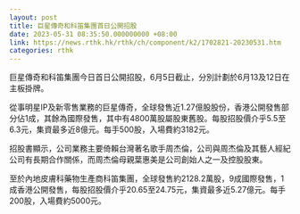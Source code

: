 ```yaml
---
layout: post
title: 巨星傳奇和科笛集團首日公開招股
date: 2023-05-31 08:35:50.000000000 +08:00
link: https://news.rthk.hk/rthk/ch/component/k2/1702821-20230531.htm
categories: rthk
---
```


巨星傳奇和科笛集團今日首日公開招股，6月5日截止，分別計劃於6月13及12日在主板掛牌。

從事明星IP及新零售業務的巨星傳奇，全球發售近1.27億股股份，香港公開發售部分佔1成，其餘為國際發售，其中有4800萬股屬股東舊股。每股招股價介乎5.5至6.3元，集資最多近8億元。每手500股，入場費約3182元。

招股書顯示，公司業務主要倚賴台灣著名歌手周杰倫，公司與周杰倫及其藝人經紀公司有長期合作關係，而周杰倫母親葉惠美是公司創始人之一及控股股東。

至於內地皮膚科藥物生產商科笛集團，全球發售約2128.2萬股，9成國際發售，1成香港公開發售，每股招股價介乎20.65至24.75元，集資最多近5.27億元。每手200股，入場費約5000元。
